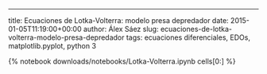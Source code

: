 ---
title: Ecuaciones de Lotka-Volterra: modelo presa depredador
date: 2015-01-05T11:19:00+00:00
author: Álex Sáez
slug: ecuaciones-de-lotka-volterra-modelo-presa-depredador
tags: ecuaciones diferenciales, EDOs, matplotlib.pyplot, python 3


{% notebook downloads/notebooks/Lotka-Volterra.ipynb cells[0:] %}
